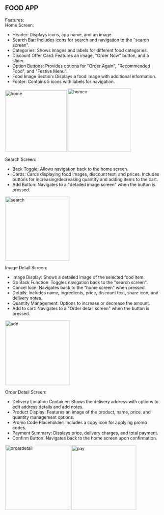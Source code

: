 __FOOD APP__
----------------------------------------------------------------------------------------------------------------------------------------------------------------------------
 Features:
 <br>
Home Screen:
<br>
* Header: Displays icons, app name, and an image.
* Search Bar: Includes icons for search and navigation to the "search screen".
* Categories: Shows images and labels for different food categories.
* Discount Offer Card: Features an image, "Order Now" button, and a slider.
* Option Buttons: Provides options for "Order Again", "Recommended Food", and "Festive Menu".
* Food Image Section: Displays a food image with additional information.
* Footer: Contains 5 icons with labels for navigation.
<img width="200" alt="home" src="https://github.com/user-attachments/assets/449e2f19-935d-4fe5-8b88-679ae2aa0ed7">
<img width="206" alt="homee" src="https://github.com/user-attachments/assets/7f3ae164-adce-4184-8765-0e9cf2f50c42">
<br>

Search Screen:
<br>
* Back Toggle: Allows navigation back to the home screen.
* Cards: Cards displaying food images, discount text, and prices. Includes buttons for increasing/decreasing quantity and adding items to the cart.
* Add Button: Navigates to a "detailed image screen" when the button is pressed.
<img width="209" alt="search" src="https://github.com/user-attachments/assets/71f26265-b6c8-448d-924c-8b9a122fe7e9">
<br>

Image Detail Screen:
<br>
* Image Display: Shows a detailed image of the selected food item.
* Go Back Function: Toggles navigation back to the "search screen".
* Cancel Icon: Navigates back to the "home screen" when pressed.
* Details: Includes name, ingredients, price, discount text, share icon, and delivery notes.
* Quantity Management: Options to increase or decrease the amount.
* Add to cart: Navigates to a "Order detail screen"  when the button is pressed.
 <img width="211" alt="add" src="https://github.com/user-attachments/assets/3c952337-7270-4088-8411-b2fe6e2c0455">
<br>

Order Detail Screen:
<br>
* Delivery Location Container: Shows the delivery address with options to edit address details and add notes.
* Product Display: Features an image of the product, name, price, and quantity management options.
* Promo Code Placeholder: Includes a copy icon for applying promo codes.
* Payment Summary: Displays price, delivery charges, and total payment.
* Confirm Button: Navigates back to the home screen upon confirmation.
<img width="212" alt="orderdetail" src="https://github.com/user-attachments/assets/896fc0dd-8663-4c46-8810-6e1f77f3e7c8">
<img width="211" alt="pay" src="https://github.com/user-attachments/assets/8388d6eb-dab6-40df-953d-381b9ea20bbd">



